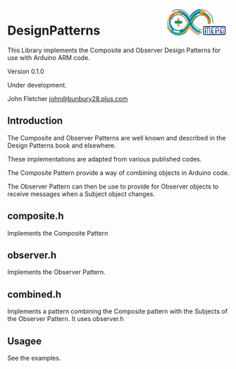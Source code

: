  <img align="right" src="arduino_merg_logo.png"  width="150" height="75">

# DesignPatterns
This Library implements the Composite and Observer Design Patterns for use with Arduino ARM code.

Version 0.1.0

Under development.

John Fletcher <john@bunbury28.plus.com>

## Introduction

The Composite and Observer Patterns are well known and described in the Design Patterns book and elsewhere.

These implementations are adapted from various published codes.

The Composite Pattern provide a way of combining objects in Arduino code.

The Observer Pattern can then be use to provide for Observer objects to receive messages when a Subject object changes.

## composite.h

Implements the Composite Pattern

## observer.h 

Implements the Observer Pattern.

## combined.h 

Implements a pattern combining the Composite pattern with the Subjects of the Observer Pattern. It uses observer.h 

## Usagee

See the examples.
